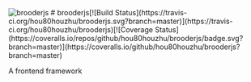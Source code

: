 <img src='https://github.com/hou80houzhu/brooderjs/raw/gh-pages/images/114.png' alt='brooderjs'>
# brooderjs[![Build Status](https://travis-ci.org/hou80houzhu/brooderjs.svg?branch=master)](https://travis-ci.org/hou80houzhu/brooderjs)[![Coverage Status](https://coveralls.io/repos/github/hou80houzhu/brooderjs/badge.svg?branch=master)](https://coveralls.io/github/hou80houzhu/brooderjs?branch=master) 

A frontend framework
